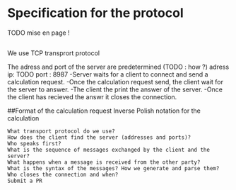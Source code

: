 # Specification for the protocol 

TODO mise en page !

##

We use TCP transprort protocol

The adress and port of the server are predetermined (TODO : how ?)
adress ip: TODO  port : 8987
-Server waits for a client to connect and send a calculation request.
-Once the calculation request send, the client wait for the server to answer.
-The client the print the answer of the server.
-Once the client has recieved the answr it closes the connection.


##Format of the calculation request
Inverse Polish notation for the calculation

    What transport protocol do we use?
    How does the client find the server (addresses and ports)?
    Who speaks first?
    What is the sequence of messages exchanged by the client and the server?
    What happens when a message is received from the other party?
    What is the syntax of the messages? How we generate and parse them?
    Who closes the connection and when?
    Submit a PR
